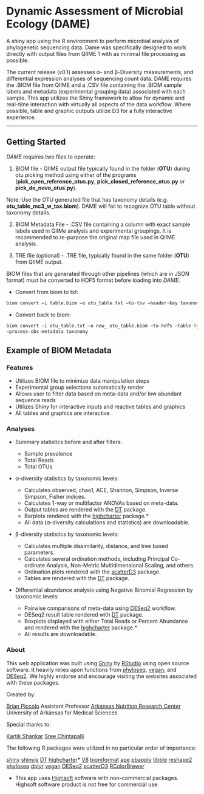 # Dynamic Assessment of Microbial Ecology (DAME)

A shiny app using the R environment to perform microbial analysis of phylogenetic sequencing data.  Dame was specifically designed to work directly with output files from QIIME 1 with as minimal file processing as possible.

The current release (v0.1) assesses α- and β-Diversity measurements, and differential expression analyses of sequencing count data. DAME requires the .BIOM file from QIIME and a .CSV file containing the .BIOM sample labels and metadata (experimental grouping data) associated with each sample. This app utilizes the Shiny framework to allow for dynamic and real-time interaction with virtually all aspects of the data workflow. Where possible, table and graphic outputs utilize D3 for a fully interactive experience.

---

## Getting Started

*DAME* requires two files to operate:

1. BIOM file - QIIME output file typically found in the folder (**OTU**) during otu picking method using either of the programs (**pick_open_reference_otus.py**, **pick_closed_reference_otus.py** or **pick_de_novo_otus.py**).

  Note: Use the OTU generated file that has taxonomy details (e.g. **otu_table_mc3_w_tax.biom**).  DAME will fail to recognize OTU table without taxonomy details.

2. BIOM Metadata File - .CSV file containing a column with exact sample labels used in QIIMe analysis and experimental groupings.  It is recommended to re-purpose the original map file used in QIIME analysis.

3. TRE file (optional) - .TRE file, typically found in the same folder (**OTU**) from QIIME output.

BIOM files that are generated through other pipelines (which are in JSON format) must be converted to HDF5 format before loading into *DAME*.

* Convert from biom to txt:

```python
biom convert –i table.biom –o otu_table.txt –to-tsv –header-key taxonomy
```

*	Convert back to biom:

```python
biom convert –i otu_table.txt –o new_ otu_table.biom –to-hdf5 –table-type=”OTU table”
–process-obs-metadata taxonomy
```

## Example of BIOM Metadata 

### Features 

- Utilizes BIOM file to minimize data manipulation steps
- Experimental group selections automatically render 
- Allows user to filter data based on meta-data and/or low abundant sequence reads
- Utilizes Shiny for interactive inputs and reactive tables and graphics
- All tables and graphics are interactive

### Analyses 

- Summary statistics before and after filters:
   * Sample prevalence
   * Total Reads
   * Total OTUs 
   
- α-diversity statistics by taxonomic levels:
   * Calculates observed, chao1, ACE, Shannon, Simpson, Inverse Simpson, Fisher indices.
   * Calculates 1-way or multifactor ANOVAs based on meta-data.
   * Output tables are rendered with the [DT](https://rstudio.github.io/DT/) package.
   * Barplots rendered with the [highcharter](http://jkunst.com/highcharter/) package.*
   * All data (α-diversity calculations and statistics) are downloadable.
   
- β-diversity statistics by taxonomic levels:
   * Calculates multiple dissimilarity, distance, and tree based parameters.
   * Calculates several ordination methods, including Principal Co-ordinate Analysis, Non-Metric Multidimensional Scaling, and others.
   * Ordination plots rendered with the [scatterD3](https://cran.r-project.org/web/packages/scatterD3/vignettes/introduction.html) package.
   * Tables are rendered with the [DT](https://rstudio.github.io/DT/) package.
   
- Differential abundance analysis using Negative Binomial Regression by taxonomic levels:
   * Pairwise comparisons of meta-data using [DESeq2](http://genomebiology.biomedcentral.com/articles/10.1186/s13059-014-0550-8) workflow.
   * DESeq2 result table rendered with [DT](https://rstudio.github.io/DT/) package.
   * Boxplots displayed with either Total Reads or Percent Abundance and rendered with the [highcharter](http://jkunst.com/highcharter/) package.*
   * All results are downloadable.

### About 

This web application was built using [Shiny](http://shiny.rstudio.com/) by [RStudio](https://www.rstudio.com/) using open source software.  It heavily relies upon functions from [phyloseq](https://joey711.github.io/phyloseq/), [vegan](https://github.com/vegandevs/vegan), and [DESeq2](https://bioconductor.org/packages/release/bioc/html/DESeq2.html).  We highly endorse and encourage visiting the websites associated with these packages.

Created by: 

[Brian Piccolo](https://www.ncbi.nlm.nih.gov/myncbi/browse/collection/47610545/?sort=date&direction=descending)
Assistant Professor
[Arkansas Nutrition Research Center](http://acnc.uamsweb.com/home/faculty-listing/brian-piccolo/)
University of Arkansas for Medical Sciences

Special thanks to:

[Kartik Shankar](http://acnc.uamsweb.com/home/faculty-listing/kartik-shankar/)
[Sree Chintapalli](http://acnc.uamsweb.com/home/faculty-listing/sree-v-chintapalli/)

The following R packages were utilized in no particular order of importance:

[shiny](http://shiny.rstudio.com/)
[shinyjs](https://github.com/daattali/shinyjs)
[DT](https://rstudio.github.io/DT/)
[highcharter](http://jkunst.com/highcharter/)*
[V8](https://cran.r-project.org/web/packages/V8/vignettes/v8_intro.html)
[biomformat](https://www.bioconductor.org/packages/release/bioc/html/biomformat.html)
[ape](http://ape-package.ird.fr/)
[pbapply](https://github.com/psolymos/pbapply)
[tibble](https://github.com/tidyverse/tibble)
[reshape2](https://github.com/hadley/reshape)
[phyloseq](https://joey711.github.io/phyloseq/)
[dplyr](https://github.com/hadley/dplyr)
[vegan](https://github.com/vegandevs/vegan)
[DESeq2](https://bioconductor.org/packages/release/bioc/html/DESeq2.html)
[scatterD3](https://github.com/juba/scatterD3)
[RColorBrewer](http://colorbrewer2.org/)
						
* This app uses [Highsoft](https://shop.highsoft.com/faq/non-commercial) software with non-commercial packages.  Highsoft software product is not free for commercial use.
